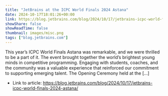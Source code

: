 ```yaml
---
title: "JetBrains at the ICPC World Finals 2024 Astana"
date: 2024-10-17T18:01:26+00:00
link: https://blog.jetbrains.com/blog/2024/10/17/jetbrains-icpc-world-finals-2024-astana/
showShare: false
showReadTime: false
thumbnail: images/misc.png
tags: ["blog.jetbrains.com"]
---
```

This year’s ICPC World Finals Astana was remarkable, and we were thrilled to be a part of it. The event brought together the world’s brightest young minds in competitive programming. Engaging with students, coaches, and the community was a valuable experience that reinforced our commitment to supporting emerging talent. The Opening Ceremony held at the […]

- Link to article: https://blog.jetbrains.com/blog/2024/10/17/jetbrains-icpc-world-finals-2024-astana/